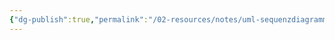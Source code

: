 ```yaml
---
{"dg-publish":true,"permalink":"/02-resources/notes/uml-sequenzdiagramme/","tags":["UML/Sequenzdiagramme","empty"],"noteIcon":"","updated":"2025-08-26T16:35:08.000+02:00"}
---
```


